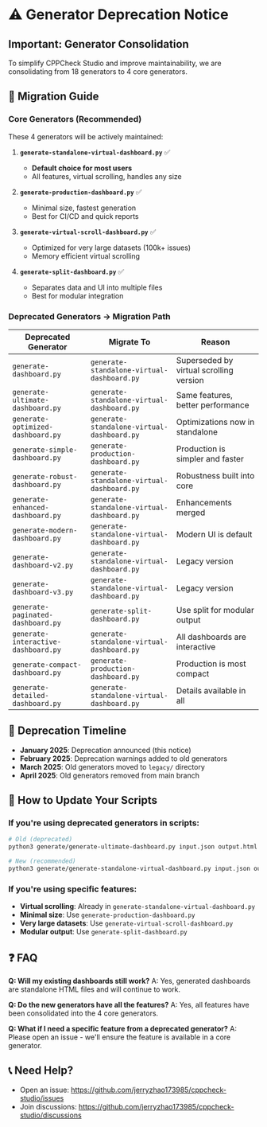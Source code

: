 # ⚠️ Generator Deprecation Notice

## Important: Generator Consolidation

To simplify CPPCheck Studio and improve maintainability, we are consolidating from 18 generators to 4 core generators.

## 🔄 Migration Guide

### Core Generators (Recommended)

These 4 generators will be actively maintained:

1. **`generate-standalone-virtual-dashboard.py`** ✅
   - **Default choice for most users**
   - All features, virtual scrolling, handles any size

2. **`generate-production-dashboard.py`** ✅
   - Minimal size, fastest generation
   - Best for CI/CD and quick reports

3. **`generate-virtual-scroll-dashboard.py`** ✅
   - Optimized for very large datasets (100k+ issues)
   - Memory efficient virtual scrolling

4. **`generate-split-dashboard.py`** ✅
   - Separates data and UI into multiple files
   - Best for modular integration

### Deprecated Generators → Migration Path

| Deprecated Generator | Migrate To | Reason |
|---------------------|------------|---------|
| `generate-dashboard.py` | `generate-standalone-virtual-dashboard.py` | Superseded by virtual scrolling version |
| `generate-ultimate-dashboard.py` | `generate-standalone-virtual-dashboard.py` | Same features, better performance |
| `generate-optimized-dashboard.py` | `generate-standalone-virtual-dashboard.py` | Optimizations now in standalone |
| `generate-simple-dashboard.py` | `generate-production-dashboard.py` | Production is simpler and faster |
| `generate-robust-dashboard.py` | `generate-standalone-virtual-dashboard.py` | Robustness built into core |
| `generate-enhanced-dashboard.py` | `generate-standalone-virtual-dashboard.py` | Enhancements merged |
| `generate-modern-dashboard.py` | `generate-standalone-virtual-dashboard.py` | Modern UI is default |
| `generate-dashboard-v2.py` | `generate-standalone-virtual-dashboard.py` | Legacy version |
| `generate-dashboard-v3.py` | `generate-standalone-virtual-dashboard.py` | Legacy version |
| `generate-paginated-dashboard.py` | `generate-split-dashboard.py` | Use split for modular output |
| `generate-interactive-dashboard.py` | `generate-standalone-virtual-dashboard.py` | All dashboards are interactive |
| `generate-compact-dashboard.py` | `generate-production-dashboard.py` | Production is most compact |
| `generate-detailed-dashboard.py` | `generate-standalone-virtual-dashboard.py` | Details available in all |

## 📅 Deprecation Timeline

- **January 2025**: Deprecation announced (this notice)
- **February 2025**: Deprecation warnings added to old generators
- **March 2025**: Old generators moved to `legacy/` directory
- **April 2025**: Old generators removed from main branch

## 🔧 How to Update Your Scripts

### If you're using deprecated generators in scripts:

```bash
# Old (deprecated)
python3 generate/generate-ultimate-dashboard.py input.json output.html

# New (recommended)
python3 generate/generate-standalone-virtual-dashboard.py input.json output.html
```

### If you're using specific features:

- **Virtual scrolling**: Already in `generate-standalone-virtual-dashboard.py`
- **Minimal size**: Use `generate-production-dashboard.py`
- **Very large datasets**: Use `generate-virtual-scroll-dashboard.py`
- **Modular output**: Use `generate-split-dashboard.py`

## ❓ FAQ

**Q: Will my existing dashboards still work?**
A: Yes, generated dashboards are standalone HTML files and will continue to work.

**Q: Do the new generators have all the features?**
A: Yes, all features have been consolidated into the 4 core generators.

**Q: What if I need a specific feature from a deprecated generator?**
A: Please open an issue - we'll ensure the feature is available in a core generator.

## 📞 Need Help?

- Open an issue: https://github.com/jerryzhao173985/cppcheck-studio/issues
- Join discussions: https://github.com/jerryzhao173985/cppcheck-studio/discussions